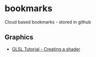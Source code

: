 # bookmarks
Cloud based bookmarks - stored in github

## Graphics
- <a href="http://www.lighthouse3d.com/tutorials/glsl-tutorial/creating-a-shader/" target="_blank">GLSL Tutorial - Creating a shader</a>
